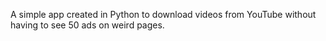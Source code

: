 A simple app created in Python to download videos from YouTube without having to see 50 ads on weird pages.
